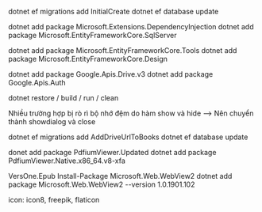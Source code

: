 ﻿dotnet ef migrations add InitialCreate
dotnet ef database update

dotnet add package Microsoft.Extensions.DependencyInjection
dotnet add package Microsoft.EntityFrameworkCore.SqlServer

dotnet add package Microsoft.EntityFrameworkCore.Tools
dotnet add package Microsoft.EntityFrameworkCore.Design

dotnet add package Google.Apis.Drive.v3
dotnet add package Google.Apis.Auth

dotnet restore / build / run / clean

Nhiều trường hợp bị rò rì bộ nhớ đệm do hàm show và hide --> Nên chuyển thành showdialog và close

dotnet ef migrations add AddDriveUrlToBooks
dotnet ef database update

donet add package PdfiumViewer.Updated
dotnet add package PdfiumViewer.Native.x86_64.v8-xfa

VersOne.Epub
Install-Package Microsoft.Web.WebView2
dotnet add package Microsoft.Web.WebView2 --version 1.0.1901.102

icon: icon8, freepik, flaticon